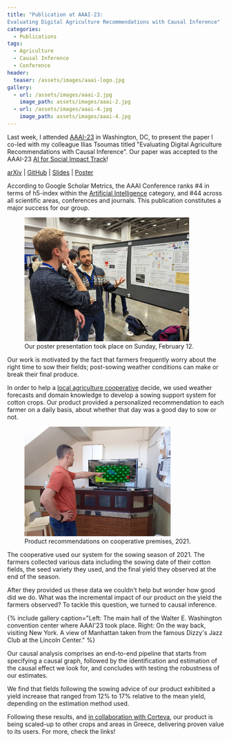 ```yaml
---
title: "Publication at AAAI-23: 
Evaluating Digital Agriculture Recommendations with Causal Inference"
categories:
  - Publications
tags:
  - Agriculture
  - Causal Inference
  - Conference
header:
  teaser: /assets/images/aaai-logo.jpg
gallery:
  - url: /assets/images/aaai-2.jpg
    image_path: assets/images/aaai-2.jpg
  - url: /assets/images/aaai-4.jpg
    image_path: assets/images/aaai-4.jpg
---
```


Last week, I attended [AAAI-23](https://aaai-23.aaai.org/) in Washington, DC, to present the
paper I co-led with my colleague Ilias Tsoumas titled "Evaluating Digital Agriculture Recommendations
with Causal Inference". Our paper was accepted to the AAAI-23 [AI for Social Impact Track](https://aaai-23.aaai.org/aiforsocialimpactcall/)!

[arXiv](https://arxiv.org/pdf/2211.16938.pdf) 
|
[GitHub](https://github.com/Agri-Hub/AAAI23-Evaluating_AgriRecommendations)
|
[Slides](https://docs.google.com/presentation/d/1EosYcvcqeY1mH5GnB_1nNM_nNGMau0WTFeoZEfhts3o/edit?usp=sharing)
|
[Poster](https://docs.google.com/presentation/d/1a9ygoBw0CPwcpKDLq_rdbTZedMfBwKD80JPmmYgcucw/edit?usp=sharing)

According to Google Scholar Metrics, the AAAI Conference ranks #4 in terms of h5-index within the 
[Artificial Intelligence](https://scholar.google.gr/citations?view_op=top_venues&hl=en&vq=eng_artificialintelligence) 
category, and #44 across all scientific areas, conferences and journals. This publication constitutes a major success
for our group.

<figure>
  <img src="/assets/images/aaai-1.jpg" alt="" style="width:90%">
  <figcaption>Our poster presentation took place on Sunday, February 12.</figcaption>
</figure>

Our work is motivated by the fact that farmers frequently worry 
about the right time to sow their fields;
post-sowing weather conditions can make or break their final produce.

In order to help a [local agriculture cooperative](https://asoo.gr/) decide, we used weather forecasts 
and domain knowledge to develop a sowing support system for cotton crops.
Our product provided a personalized recommendation to each farmer on a daily basis,
about whether that day was a good day to sow or not.

<figure>
  <img src="/assets/images/cooperative.png" alt="" style="width:80%">
  <figcaption>Product recommendations on cooperative premises, 2021.</figcaption>
</figure>

The cooperative used our system for the sowing season of 2021.
The farmers collected various data including the sowing date of their cotton fields,
the seed variety they used, and the final yield they observed at the end of the season.

After they provided us these data we couldn't help but wonder how good did we do.
What was the incremental impact of our product on the yield the farmers observed?
To tackle this question, we turned to causal inference.

{% include gallery caption="Left: The main hall of the Walter E. Washington
convention center where AAAI'23 took place. Right: On the way back, visiting
New York. A view of Manhattan 
taken from the famous Dizzy's Jazz Club at the Lincoln Center." %}

Our causal analysis comprises an end-to-end pipeline that starts from specifying a causal graph,
followed by the identification and estimation of the causal effect we look for, 
and concludes with testing the robustness of our estimates.

We find that fields following the sowing advice of our product exhibited a yield increase that ranged from
12% to 17% relative to the mean yield, depending on the estimation method used. 

Following these results, and 
[in collaboration with Corteva](https://www.corteva.gr/products-and-solutions/granular-club0.html),
our product is being scaled-up to other crops and areas in Greece,
delivering proven value to its users. For more, check the links!